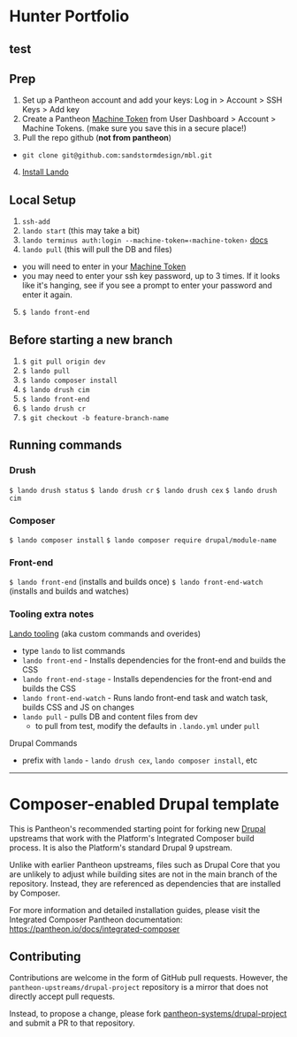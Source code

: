 # Hunter Portfolio
## test
## Prep
1. Set up a Pantheon account and add your keys: Log in > Account > SSH Keys > Add key
2. Create a Pantheon [Machine Token](https://dashboard.pantheon.io/login?destination=%2Fuser#account/tokens/create/terminus/) from User Dashboard > Account > Machine Tokens. (make sure you save this in a secure place!)
3. Pull the repo github (**not from pantheon**)
  - `git clone git@github.com:sandstormdesign/mbl.git`
4. [Install Lando](https://docs.lando.dev/basics/installation.html#macos)

## Local Setup
1. `ssh-add`
2. `lando start` (this may take a bit)
3. `lando terminus auth:login --machine-token=‹machine-token›` [docs](https://pantheon.io/docs/terminus/install#authenticate)
4. `lando pull` (this will pull the DB and files)
  - you will need to enter in your [Machine Token](https://dashboard.pantheon.io/login?destination=%2Fuser#account/tokens/create/terminus/)
  - you may need to enter your ssh key password, up to 3 times. If it looks like it's hanging, see if you see a prompt to enter your password and enter it again.
5. `$ lando front-end`

## Before starting a new branch

1. `$ git pull origin dev`
2. `$ lando pull`
3. `$ lando composer install`
4. `$ lando drush cim`
5. `$ lando front-end`
6. `$ lando drush cr`
7. `$ git checkout -b feature-branch-name`

## Running commands

### Drush
`$ lando drush status`
`$ lando drush cr`
`$ lando drush cex`
`$ lando drush cim`

### Composer
`$ lando composer install`
`$ lando composer require drupal/module-name`

### Front-end
`$ lando front-end` (installs and builds once)
`$ lando front-end-watch` (installs and builds and watches)

### Tooling extra notes
[Lando tooling](https://docs.lando.dev/config/tooling.html) (aka custom commands and overides)
- type `lando` to list commands
- `lando front-end` - Installs dependencies for the front-end and builds the CSS
- `lando front-end-stage` - Installs dependencies for the front-end and builds the CSS
- `lando front-end-watch` - Runs lando front-end task and watch task, builds CSS and JS on changes
- `lando pull` - pulls DB and content files from dev
  - to pull from test, modify the defaults in `.lando.yml` under `pull`

Drupal Commands
- prefix with `lando` - `lando drush cex`, `lando composer install`, etc
-----
# Composer-enabled Drupal template

This is Pantheon's recommended starting point for forking new [Drupal](https://www.drupal.org/) upstreams
that work with the Platform's Integrated Composer build process. It is also the
Platform's standard Drupal 9 upstream.

Unlike with earlier Pantheon upstreams, files such as Drupal Core that you are
unlikely to adjust while building sites are not in the main branch of the
repository. Instead, they are referenced as dependencies that are installed by
Composer.

For more information and detailed installation guides, please visit the
Integrated Composer Pantheon documentation: https://pantheon.io/docs/integrated-composer

## Contributing

Contributions are welcome in the form of GitHub pull requests. However, the
`pantheon-upstreams/drupal-project` repository is a mirror that does not
directly accept pull requests.

Instead, to propose a change, please fork [pantheon-systems/drupal-project](https://github.com/pantheon-systems/drupal-project)
and submit a PR to that repository.

